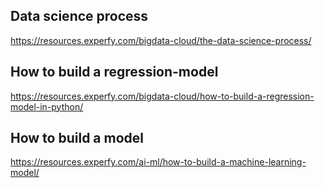 ## Data science process
https://resources.experfy.com/bigdata-cloud/the-data-science-process/

## How to build a regression-model
https://resources.experfy.com/bigdata-cloud/how-to-build-a-regression-model-in-python/

## How to build a model
https://resources.experfy.com/ai-ml/how-to-build-a-machine-learning-model/
